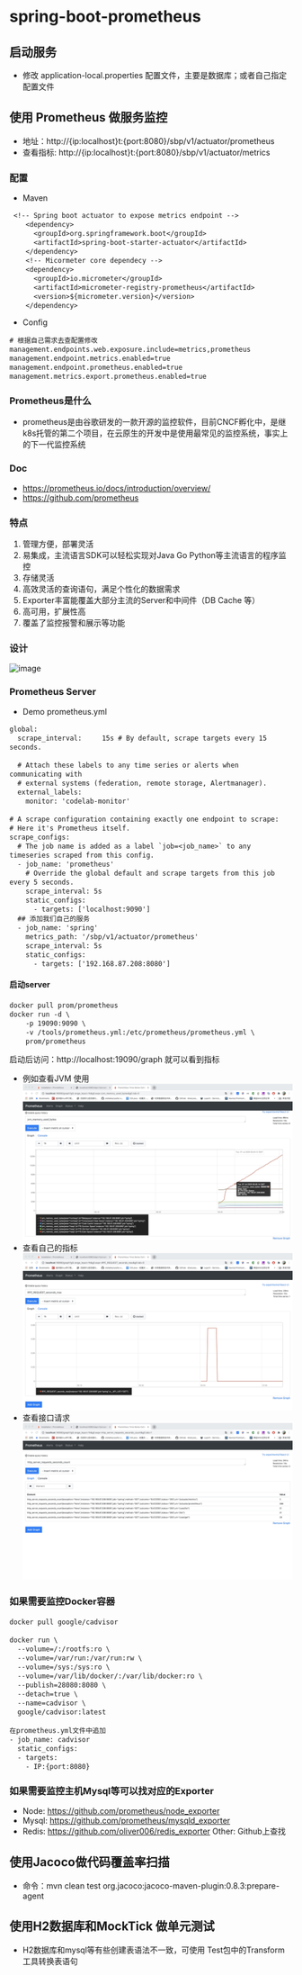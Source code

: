 # spring-boot-prometheus
## 启动服务
- 修改 application-local.properties 配置文件，主要是数据库；或者自己指定配置文件

## 使用 Prometheus 做服务监控
- 地址：http://{ip:localhost}t:{port:8080}/sbp/v1/actuator/prometheus
- 查看指标: http://{ip:localhost}t:{port:8080}/sbp/v1/actuator/metrics

### 配置
- Maven
```$xslt
 <!-- Spring boot actuator to expose metrics endpoint -->
    <dependency>
      <groupId>org.springframework.boot</groupId>
      <artifactId>spring-boot-starter-actuator</artifactId>
    </dependency>
    <!-- Micormeter core dependecy -->
    <dependency>
      <groupId>io.micrometer</groupId>
      <artifactId>micrometer-registry-prometheus</artifactId>
      <version>${micrometer.version}</version>
    </dependency>
```
- Config
```$xslt
# 根据自己需求去查配置修改
management.endpoints.web.exposure.include=metrics,prometheus
management.endpoint.metrics.enabled=true
management.endpoint.prometheus.enabled=true
management.metrics.export.prometheus.enabled=true
```
### Prometheus是什么
- prometheus是由谷歌研发的一款开源的监控软件，目前CNCF孵化中，是继k8s托管的第二个项目，在云原生的开发中是使用最常见的监控系统，事实上的下一代监控系统

### Doc
- https://prometheus.io/docs/introduction/overview/
- https://github.com/prometheus

### 特点

1. 管理方便，部署灵活
2. 易集成，主流语言SDK可以轻松实现对Java Go Python等主流语言的程序监控
3. 存储灵活
4. 高效灵活的查询语句，满足个性化的数据需求
5. Exporter丰富能覆盖大部分主流的Server和中间件（DB Cache 等）
6. 高可用，扩展性高
7. 覆盖了监控报警和展示等功能

### 设计
![image](https://prometheus.io/assets/architecture.png)

### Prometheus Server
- Demo prometheus.yml
```$xslt
global:
  scrape_interval:     15s # By default, scrape targets every 15 seconds.

  # Attach these labels to any time series or alerts when communicating with
  # external systems (federation, remote storage, Alertmanager).
  external_labels:
    monitor: 'codelab-monitor'

# A scrape configuration containing exactly one endpoint to scrape:
# Here it's Prometheus itself.
scrape_configs:
  # The job name is added as a label `job=<job_name>` to any timeseries scraped from this config.
  - job_name: 'prometheus'
    # Override the global default and scrape targets from this job every 5 seconds.
    scrape_interval: 5s
    static_configs:
      - targets: ['localhost:9090']
  ## 添加我们自己的服务
  - job_name: 'spring'
    metrics_path: '/sbp/v1/actuator/prometheus'
    scrape_interval: 5s
    static_configs:
      - targets: ['192.168.87.208:8080']
```

#### 启动server
```$xslt
docker pull prom/prometheus
docker run -d \
    -p 19090:9090 \
    -v /tools/prometheus.yml:/etc/prometheus/prometheus.yml \
    prom/prometheus
```
启动后访问：http://localhost:19090/graph 就可以看到指标
- 例如查看JVM 使用
![image](./doc/ps.jpg)
- 查看自己的指标
![image](./doc/self.jpg)
- 查看接口请求
![image](./doc/req.jpg)

### 如果需要监控Docker容器

```$xslt
docker pull google/cadvisor 

docker run \
  --volume=/:/rootfs:ro \
  --volume=/var/run:/var/run:rw \
  --volume=/sys:/sys:ro \
  --volume=/var/lib/docker/:/var/lib/docker:ro \
  --publish=28080:8080 \
  --detach=true \
  --name=cadvisor \
  google/cadvisor:latest

在prometheus.yml文件中追加
- job_name: cadvisor
  static_configs:
  - targets:
    - IP:{port:8080}

```

### 如果需要监控主机Mysql等可以找对应的Exporter
- Node: https://github.com/prometheus/node_exporter
- Mysql: https://github.com/prometheus/mysqld_exporter
- Redis: https://github.com/oliver006/redis_exporter
Other: Github上查找

## 使用Jacoco做代码覆盖率扫描
- 命令：mvn clean test org.jacoco:jacoco-maven-plugin:0.8.3:prepare-agent

## 使用H2数据库和MockTick 做单元测试
- H2数据库和mysql等有些创建表语法不一致，可使用 Test包中的Transform 工具转换表语句